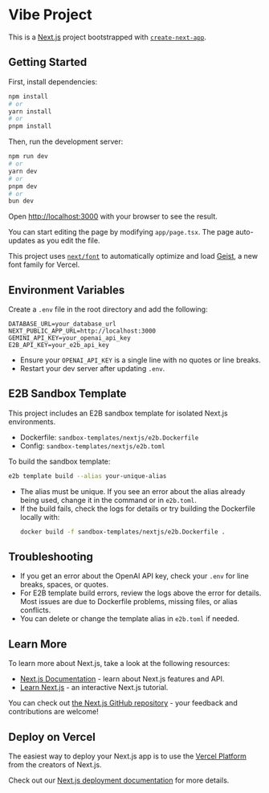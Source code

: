 # Vibe Project

This is a [Next.js](https://nextjs.org) project bootstrapped with [`create-next-app`](https://nextjs.org/docs/app/api-reference/cli/create-next-app).

## Getting Started

First, install dependencies:

```bash
npm install
# or
yarn install
# or
pnpm install
```

Then, run the development server:

```bash
npm run dev
# or
yarn dev
# or
pnpm dev
# or
bun dev
```

Open [http://localhost:3000](http://localhost:3000) with your browser to see the result.

You can start editing the page by modifying `app/page.tsx`. The page auto-updates as you edit the file.

This project uses [`next/font`](https://nextjs.org/docs/app/building-your-application/optimizing/fonts) to automatically optimize and load [Geist](https://vercel.com/font), a new font family for Vercel.

## Environment Variables

Create a `.env` file in the root directory and add the following:

```
DATABASE_URL=your_database_url
NEXT_PUBLIC_APP_URL=http://localhost:3000
GEMINI_API_KEY=your_openai_api_key
E2B_API_KEY=your_e2b_api_key
```

- Ensure your `OPENAI_API_KEY` is a single line with no quotes or line breaks.
- Restart your dev server after updating `.env`.

## E2B Sandbox Template

This project includes an E2B sandbox template for isolated Next.js environments.

- Dockerfile: `sandbox-templates/nextjs/e2b.Dockerfile`
- Config: `sandbox-templates/nextjs/e2b.toml`

To build the sandbox template:

```bash
e2b template build --alias your-unique-alias
```

- The alias must be unique. If you see an error about the alias already being used, change it in the command or in `e2b.toml`.
- If the build fails, check the logs for details or try building the Dockerfile locally with:
  ```bash
  docker build -f sandbox-templates/nextjs/e2b.Dockerfile .
  ```

## Troubleshooting

- If you get an error about the OpenAI API key, check your `.env` for line breaks, spaces, or quotes.
- For E2B template build errors, review the logs above the error for details. Most issues are due to Dockerfile problems, missing files, or alias conflicts.
- You can delete or change the template alias in `e2b.toml` if needed.

## Learn More

To learn more about Next.js, take a look at the following resources:

- [Next.js Documentation](https://nextjs.org/docs) - learn about Next.js features and API.
- [Learn Next.js](https://nextjs.org/learn) - an interactive Next.js tutorial.

You can check out [the Next.js GitHub repository](https://github.com/vercel/next.js) - your feedback and contributions are welcome!

## Deploy on Vercel

The easiest way to deploy your Next.js app is to use the [Vercel Platform](https://vercel.com/new?utm_medium=default-template&filter=next.js&utm_source=create-next-app&utm_campaign=create-next-app-readme) from the creators of Next.js.

Check out our [Next.js deployment documentation](https://nextjs.org/docs/app/building-your-application/deploying) for more details.
